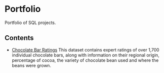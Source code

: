 # Portfolio
Portfolio of SQL projects.

## Contents
   * [Chocolate Bar Ratings]() This dataset contains expert ratings of over 1,700 individual chocolate bars, along with information on their regional origin, percentage of cocoa, the variety of chocolate bean used and where the beans were grown.
   
